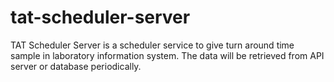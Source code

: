 # tat-scheduler-server
TAT Scheduler Server is a scheduler service to give turn around time sample in laboratory information system. The data will be retrieved from API server or database periodically.
